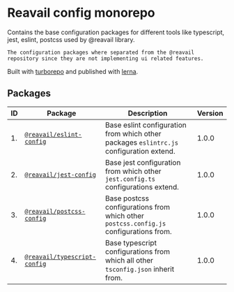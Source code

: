 # Reavail config monorepo

Contains the base configuration packages for different tools like typescript, jest, eslint, postcss used by @reavail library.

`The configuration packages where separated from the @reavail repository since they are not implementing ui related features.`

Built with [turborepo](https://turborepo.org) and published with [lerna](https://lerna.js.org).

## Packages

| ID  | Package                                                    | Description                                                                             | Version |
| --- | ---------------------------------------------------------- | --------------------------------------------------------------------------------------- | ------- |
| 1.  | [`@reavail/eslint-config`](packages/eslint-config)         | Base eslint configuration from which other packages `eslintrc.js` configuration extend. | 1.0.0   |
| 2.  | [`@reavail/jest-config`](packages/jest-config)             | Base jest configuration from which other `jest.config.ts` configurations extend.        | 1.0.0   |
| 3.  | [`@reavail/postcss-config`](packages/postcss-config)       | Base postcss configurations from which other `postcss.config.js` configurations from.   | 1.0.0   |
| 4.  | [`@reavail/typescript-config`](packages/typescript-config) | Base typescript configurations from which all other `tsconfig.json` inherit from.       | 1.0.0   |
